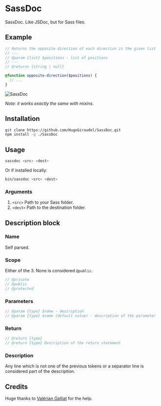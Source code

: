 # SassDoc

SassDoc. Like JSDoc, but for Sass files.

## Example

```scss
// Returns the opposite direction of each direction in the given list
// ---
// @param {list} $positions - list of positions
// ---
// @returns {string | null}

@function opposite-direction($positions) {
  // ...
}
```

![SassDoc](http://i.imgur.com/BrzU2Ic.png)

*Note: it works exactly the same with mixins.*

## Installation

```sh
git clone https://github.com/HugoGiraudel/SassDoc.git
npm install -g ./SassDoc
```

## Usage

```sh
sassdoc <src> <dest>
```

Or if installed locally:

```sh
bin/sassdoc <src> <dest>
```

### Arguments

1. `<src>` Path to your Sass folder.
1. `<dest>` Path to the destination folder.

## Description block

### Name

Self parsed.

### Scope

Either of the 3. None is considered `@public`.

```scss
// @private
// @public
// @protected
```

### Parameters

```scss
// @param {type} $name - description
// @param {type} $name (default value) - description of the parameter
```

### Return

```scss
// @return {type}
// @return {type} Description of the return statement
```

### Description

Any line which is not one of the previous tokens or a separator line is considered part of the description.

## Credits

Huge thanks to [Valérian Galliat](https://twitter.com/valeriangalliat) for the help.